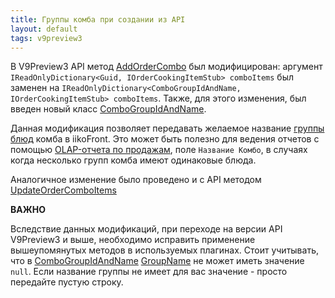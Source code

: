 ```yaml
---
title: Группы комба при создании из API
layout: default
tags: v9preview3
---
```


В V9Preview3 API метод [AddOrderCombo](https://iiko.github.io/front.api.sdk/v9/html/M_Resto_Front_Api_Editors_IEditSession_AddOrderCombo.htm) был модифицирован: аргумент `IReadOnlyDictionary<Guid, IOrderCookingItemStub> comboItems` был заменен на `IReadOnlyDictionary<ComboGroupIdAndName, IOrderCookingItemStub> comboItems`. Также, для этого изменения, был введен новый класс [ComboGroupIdAndName](https://iiko.github.io/front.api.sdk/v9/html/T_Resto_Front_Api_Data_Orders_ComboGroupIdAndName.htm). 

Данная модификация позволяет передавать желаемое название [группы блюд](https://ru.iiko.help/articles/iikocard/topic-18/a/h2_829400620) комба в iikoFront.  Это может быть полезно для ведения отчетов с помощью [OLAP-отчета по продажам](https://ru.iiko.help/articles/iikooffice-8-9/olap-sales), поле 
`Название Комбо`, в случаях когда несколько групп комба имеют одинаковые блюда.

Аналогичное изменение было проведено и с API методом [UpdateOrderComboItems](https://iiko.github.io/front.api.sdk/v9/html/M_Resto_Front_Api_Editors_IEditSession_UpdateOrderComboItems.htm)


**ВАЖНО**

Вследствие данных модификаций, при переходе на версии API V9Preview3 и выше, необходимо исправить применение вышеупомянутых методов в используемых плагинах. Стоит учитывать, что в [ComboGroupIdAndName](https://iiko.github.io/front.api.sdk/v9/html/T_Resto_Front_Api_Data_Orders_ComboGroupIdAndName.htm) [GroupName](https://iiko.github.io/front.api.sdk/v9/html/P_Resto_Front_Api_Data_Orders_ComboGroupIdAndName_GroupName.htm) не может иметь значение `null`. Если название группы не имеет для вас значение - просто передайте пустую строкy.